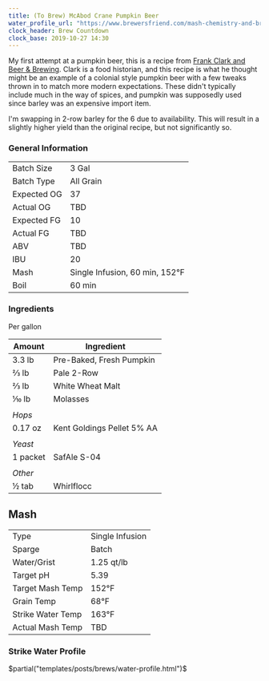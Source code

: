 ```yaml
---
title: (To Brew) McAbod Crane Pumpkin Beer
water_profile_url: "https://www.brewersfriend.com/mash-chemistry-and-brewing-water-calculator/?id=40DXNX2"
clock_header: Brew Countdown
clock_base: 2019-10-27 14:30
---
```


My first attempt at a pumpkin beer, this is a recipe from [Frank Clark and
Beer & Brewing](https://beerandbrewing.com/anatomy-of-a-colonial-era-pumpkin-ale/).
Clark is a food historian, and this recipe is what he thought might be an
example of a colonial style pumpkin beer with a few tweaks thrown in to match
more modern expectations. These didn't typically include much in the way of
spices, and pumpkin was supposedly used since barley was an expensive import item.

I'm swapping in 2-row barley for the 6 due to availability. This will result
in a slightly higher yield than the original recipe, but not significantly so.

### General Information

|             |           |
|-------------|-----------|
| Batch Size  | 3 Gal     |
| Batch Type  | All Grain |
| Expected OG | 37      |
| Actual OG   | TBD       |
| Expected FG | 10      |
| Actual FG   | TBD      |
| ABV         | TBD         |
| IBU         | 20        |
| Mash | Single Infusion, 60 min, 152&deg;F |
| Boil | 60 min |

### Ingredients

Per gallon

| Amount      | Ingredient                 |
|-------------|----------------------------|
| 3.3 lb      | Pre-Baked, Fresh Pumpkin   |
| &frac23; lb | Pale 2-Row                 |
| &frac23; lb | White Wheat Malt           |
| &#X2152; lb | Molasses                   |
|             |                            |
| _Hops_      |                            |
| 0.17 oz     | Kent Goldings Pellet 5% AA |
|             |                            |
| _Yeast_     |                            |
| 1 packet    | SafAle S-04                |
|             |                            |
| _Other_     |                            |
| &frac12; tab | Whirlflocc                 |

## Mash

| | |
|-|-|
| Type | Single Infusion |
| Sparge | Batch |
| Water/Grist | 1.25 qt/lb |
| Target pH | 5.39 |
| Target Mash Temp | 152&deg;F |
| Grain Temp | 68&deg;F 
| Strike Water Temp | 163&deg;F |
| Actual Mash Temp | TBD       |

### Strike Water Profile

$partial("templates/posts/brews/water-profile.html")$
